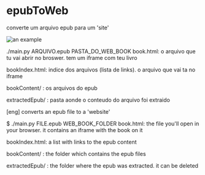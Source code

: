 # epubToWeb
converte um arquivo epub para um 'site'

![an example](https://user-images.githubusercontent.com/30227872/113874322-0fba1100-978c-11eb-87e8-16a2a0e3f6b5.png)

./main.py ARQUIVO.epub PASTA_DO_WEB_BOOK
book.html: o arquivo que tu vai abrir no broswer. tem um iframe com teu livro

bookIndex.html: indice dos arquivos (lista de links). o arquivo que vai ta no iframe

bookContent/ : os arquivos do epub

extractedEpub/ : pasta aonde o conteudo do arquivo foi extraido

[eng]
converts an epub file to a 'website'

$ ./main.py FILE.epub WEB_BOOK_FOLDER
book.html: the file you'll open in your browser. it contains an iframe with the book on it

bookIndex.html: a list with links to the epub content

bookContent/ : the folder which contains the epub files

extractedEpub/ : the folder where the epub was extracted. it can be deleted
